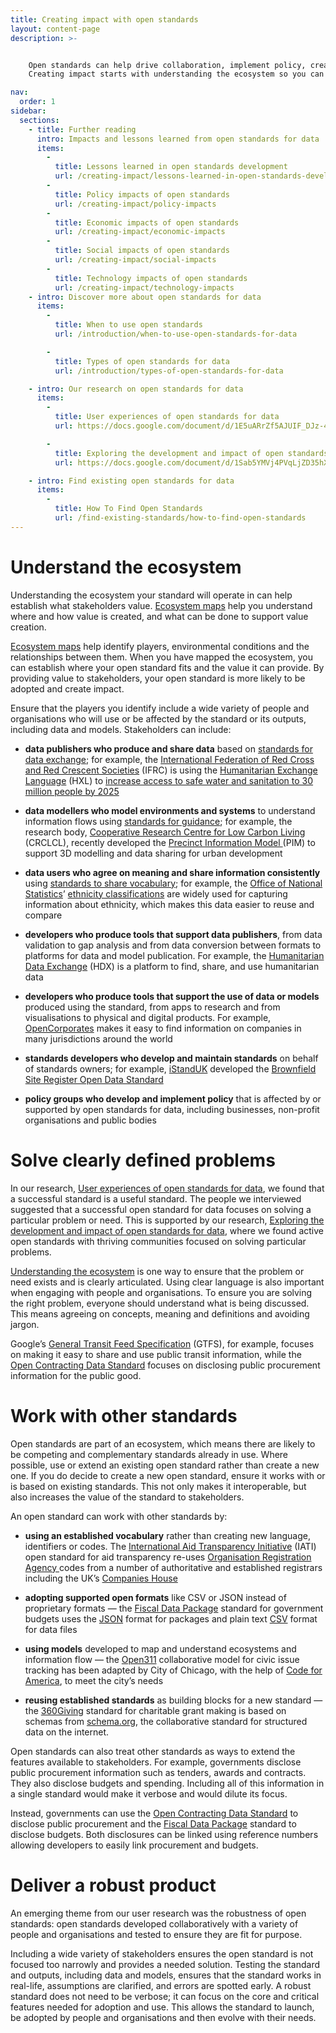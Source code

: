 ```yaml
---
title: Creating impact with open standards
layout: content-page
description: >-


    Open standards can help drive collaboration, implement policy, create new ecosystems and more. 
    Creating impact starts with understanding the ecosystem so you can solve clearly defined problems and engage with stakeholders.

nav:
  order: 1 
sidebar:
  sections:
    - title: Further reading
      intro: Impacts and lessons learned from open standards for data
      items:
        -          
          title: Lessons learned in open standards development
          url: /creating-impact/lessons-learned-in-open-standards-development
        -          
          title: Policy impacts of open standards
          url: /creating-impact/policy-impacts
        -          
          title: Economic impacts of open standards
          url: /creating-impact/economic-impacts
        -          
          title: Social impacts of open standards
          url: /creating-impact/social-impacts
        -          
          title: Technology impacts of open standards
          url: /creating-impact/technology-impacts
    - intro: Discover more about open standards for data
      items:
        -          
          title: When to use open standards
          url: /introduction/when-to-use-open-standards-for-data

        -          
          title: Types of open standards for data
          url: /introduction/types-of-open-standards-for-data

    - intro: Our research on open standards for data
      items:
        -          
          title: User experiences of open standards for data
          url: https://docs.google.com/document/d/1E5uARrZf5AJUIF_DJz-42_793EY_Dwk7n7B3bMn3x5A/edit?usp=sharing

        -          
          title: Exploring the development and impact of open standards for data
          url: https://docs.google.com/document/d/1Sab5YMVj4PVqLjZD35hX8FTnMeeP6gLGG0xszuRMIaM/edit?usp=sharing

    - intro: Find existing open standards for data
      items:
        -          
          title: How To Find Open Standards
          url: /find-existing-standards/how-to-find-open-standards
---
```


# Understand the ecosystem

Understanding the ecosystem your standard will operate in can help establish what stakeholders value. [Ecosystem maps](/useful-tools/data-ecosystem-mapping-for-open-standards) help you understand where and how value is created, and what can be done to support value creation. 

[Ecosystem maps](/useful-tools/data-ecosystem-mapping-for-open-standards) help identify players, environmental conditions and the relationships between them. When you have mapped the ecosystem, you can establish where your open standard fits and the value it can provide. By providing value to stakeholders, your open standard is more likely to be adopted and create impact.

Ensure that the players you identify include a wide variety of people and organisations who will use or be affected by the standard or its outputs, including data and models. Stakeholders can include:

* **data publishers who produce and share data** based on [standards for data exchange](/introduction/types-of-open-standards-for-data/#standards-to-exchange-data); for example, the [International Federation of Red Cross and Red Crescent Societies](http://www.ifrc.org/en/) (IFRC) is using the [Humanitarian Exchange Language](http://hxlstandard.org/) (HXL) to [increase access to safe water and sanitation to 30 million people by 2025](http://media.ifrc.org/ifrc/2017/04/10/data-ifrc-locally-driven-data-via-3-projects-14/) 

* **data modellers who model environments and systems** to understand information flows using [standards for guidance](/introduction/types-of-open-standards-for-data/#standards-for-guidance); for example, the research body, [Cooperative Research Centre for Low Carbon Living](http://lowcarbonlivingcrc.com.au) (CRCLCL), recently developed the [Precinct Information Model ](http://lowcarbonlivingcrc.com.au/research/program-2-low-carbon-precincts/rp2011-pim-open-digital-information-standard-throughout)(PIM) to support 3D modelling and data sharing for urban development

* **data users who agree on meaning and share information consistently** using [standards to share vocabulary](/introduction/types-of-open-standards-for-data/#standards-to-share-vocabulary); for example, the [Office of National Statistics](https://www.ons.gov.uk/)’ [ethnicity classifications](https://www.ons.gov.uk/methodology/classificationsandstandards/measuringequality/ethnicgroupnationalidentityandreligion#ethnic-group) are widely used for capturing information about ethnicity, which makes this data easier to reuse and compare

* **developers who produce tools that support data publishers**, from data validation to gap analysis and from data conversion between formats to platforms for data and model publication. For example, the [Humanitarian Data Exchange](https://data.humdata.org/) (HDX) is a platform to find, share, and use humanitarian data

* **developers who produce tools that support the use of data or models** produced using the standard, from apps to research and from visualisations to physical and digital products. For example, [OpenCorporates](https://opencorporates.com/) makes it easy to find information on companies in many jurisdictions around the world

* **standards developers who develop and maintain standards** on behalf of standards owners; for example, [iStandUK](http://istanduk.org/) developed the [Brownfield Site Register Open Data Standard](https://www.gov.uk/government/publications/brownfield-land-registers-data-standard)

* **policy groups who develop and implement policy** that is affected by or supported by open standards for data, including businesses, non-profit organisations and public bodies

# Solve clearly defined problems

In our research, [User experiences of open standards for data](https://docs.google.com/document/d/1E5uARrZf5AJUIF_DJz-42_793EY_Dwk7n7B3bMn3x5A/edit?usp=sharing), we found that a successful standard is a useful standard. The people we interviewed suggested that a successful open standard for data focuses on solving a particular problem or need. This is supported by our research, [Exploring the development and impact of open standards for data](https://docs.google.com/document/d/1Sab5YMVj4PVqLjZD35hX8FTnMeeP6gLGG0xszuRMIaM/edit?usp=sharing), where we found active open standards with thriving communities focused on solving particular problems. 

[Understanding the ecosystem](/useful-tools/data-ecosystem-mapping-for-open-standards) is one way to ensure that the problem or need exists and is clearly articulated. Using clear language is also important when engaging with people and organisations. To ensure you are solving the right problem, everyone should understand what is being discussed. This means agreeing on concepts, meaning and definitions and avoiding jargon.

Google’s [General Transit Feed Specification](https://developers.google.com/transit/gtfs/) (GTFS), for example,  focuses on making it easy to share and use public transit information, while the [Open Contracting Data Standard](http://standard.open-contracting.org/) focuses on disclosing public procurement information for the public good.

# Work with other standards

Open standards are part of an ecosystem, which means there are likely to be competing and complementary standards already in use. Where possible, use or extend an existing open standard rather than create a new one. If you do decide to create a new open standard, ensure it works with or is based on existing standards. This not only makes it interoperable, but also increases the value of the standard to stakeholders.

An open standard can work with other standards by:

* **using an established vocabulary** rather than creating new language, identifiers or codes. The [International Aid Transparency Initiative](http://iatistandard.org/) (IATI) open standard for aid transparency re-uses [Organisation Registration Agency ](http://iatistandard.org/202/codelists/OrganisationRegistrationAgency/)codes from a number of authoritative and established registrars including the UK’s [Companies House](https://www.gov.uk/government/organisations/companies-house)

* **adopting supported open formats** like CSV or JSON instead of proprietary formats — the [Fiscal Data Package](https://frictionlessdata.io/specs/fiscal-data-package/#overview) standard for government budgets uses the [JSON](https://www.json.org/) format for packages and plain text [CSV](https://tools.ietf.org/html/rfc4180) format for data files

* **using models** developed to map and understand ecosystems and information flow — the [Open311](http://www.open311.org/learn/) collaborative model for civic issue tracking has been adapted by City of Chicago, with the help of [Code for America](http://codeforamerica.org/), to meet the city’s needs

* **reusing established standards** as building blocks for a new standard — the [360](http://www.threesixtygiving.org/)[Giving](http://www.threesixtygiving.org/) standard for charitable grant making is based on schemas from [schema.org](http://schema.org/), the collaborative standard for structured data on the internet.

Open standards can also treat other standards as ways to extend the features available to stakeholders. For example, governments disclose public procurement information such as tenders, awards and contracts. They also disclose budgets and spending. Including all of this information in a single standard would make it verbose and would dilute its focus. 

Instead, governments can use the [Open Contracting Data Standard](http://standard.open-contracting.org/) to disclose public procurement and the [Fiscal Data Package](https://frictionlessdata.io/specs/fiscal-data-package/#overview) standard to disclose budgets. Both disclosures can be linked using reference numbers allowing developers to easily link procurement and budgets.

# Deliver a robust product

An emerging theme from our user research was the robustness of open standards: open standards developed collaboratively with a variety of people and organisations and tested to ensure they are fit for purpose. 

Including a wide variety of stakeholders ensures the open standard is not focused too narrowly and provides a needed solution. Testing the standard and outputs, including data and models, ensures that the standard works in real-life, assumptions are clarified, and errors are spotted early. A robust standard does not need to be verbose; it can focus on the core and critical features needed for adoption and use. This allows the standard to launch, be adopted by people and organisations and then evolve with their needs.
